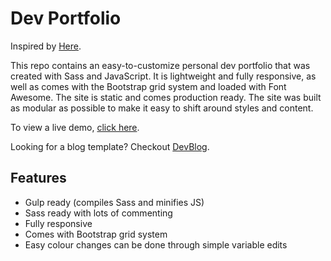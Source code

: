 # Dev Portfolio

Inspired by [Here](https://github.com/RyanFitzgerald/devfolio).

This repo contains an easy-to-customize personal dev portfolio  that was created with Sass and JavaScript. It is lightweight and fully responsive, as well as comes with the Bootstrap grid system and loaded with Font Awesome. The site is static and comes production ready. The site was built as modular as possible to make it easy to shift around styles and content.

To view a live demo, [click here](https://notyohclone.github.io/Portfolio-Website/).

Looking for a blog template? Checkout [DevBlog](https://github.com/RyanFitzgerald/devblog).

## Features

* Gulp ready (compiles Sass and minifies JS)
* Sass ready with lots of commenting
* Fully responsive
* Comes with Bootstrap grid system
* Easy colour changes can be done through simple variable edits

